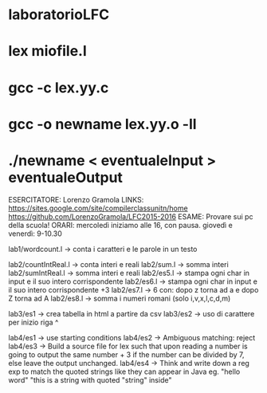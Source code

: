 # laboratorioLFC

# lex miofile.l
# gcc -c lex.yy.c
# gcc -o newname lex.yy.o -ll
# ./newname < eventualeInput > eventualeOutput

ESERCITATORE: Lorenzo Gramola
LINKS:        https://sites.google.com/site/compilerclassunitn/home
              https://github.com/LorenzoGramola/LFC2015-2016
ESAME:        Provare sui pc della scuola!
ORARI:        mercoledì iniziamo alle 16, con pausa.
              giovedì e venerdì: 9-10.30


lab1/wordcount.l -> conta i caratteri e le parole in un testo

lab2/countIntReal.l -> conta interi e reali
lab2/sum.l -> somma interi
lab2/sumIntReal.l -> somma interi e reali
lab2/es5.l -> stampa ogni char in input e il suo intero corrispondente
lab2/es6.l -> stampa ogni char in input e il suo intero corrispondente +3
lab2/es7.l -> 6 con: dopo z torna ad a e dopo Z torna ad A
lab2/es8.l -> somma i numeri romani (solo i,v,x,l,c,d,m)

lab3/es1 -> crea tabella in html a partire da csv
lab3/es2 -> uso di carattere per inizio riga ^

lab4/es1 -> use starting conditions
lab4/es2 -> Ambiguous matching: reject
lab4/es3 -> Build a source file for lex such that upon reading a number is going
	    to output the same number + 3 if the number can be divided by 7, else 
	    leave the output unchanged.
lab4/es4 -> Think and write down a reg exp to match the quoted strings like
	    they can appear in Java
            eg. "hello word"
            "this is a string with quoted \"string\" inside"